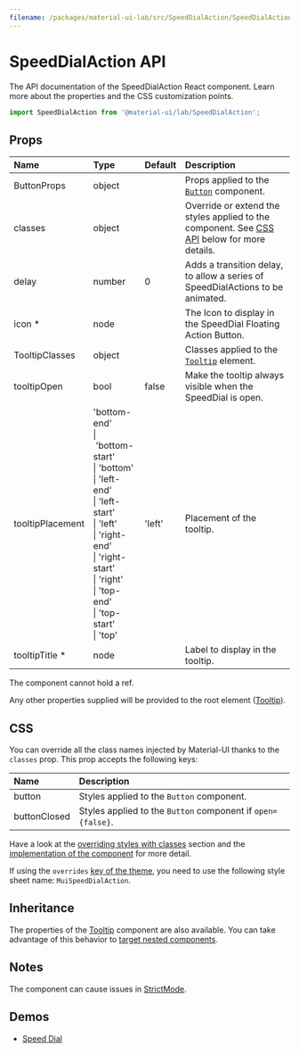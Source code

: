```yaml
---
filename: /packages/material-ui-lab/src/SpeedDialAction/SpeedDialAction.js
---
```


<!--- This documentation is automatically generated, do not try to edit it. -->

# SpeedDialAction API

<p class="description">The API documentation of the SpeedDialAction React component. Learn more about the properties and the CSS customization points.</p>

```js
import SpeedDialAction from '@material-ui/lab/SpeedDialAction';
```



## Props

| Name | Type | Default | Description |
|:-----|:-----|:--------|:------------|
| <span class="prop-name">ButtonProps</span> | <span class="prop-type">object</span> |  | Props applied to the [`Button`](/api/button/) component. |
| <span class="prop-name">classes</span> | <span class="prop-type">object</span> |  | Override or extend the styles applied to the component. See [CSS API](#css) below for more details. |
| <span class="prop-name">delay</span> | <span class="prop-type">number</span> | <span class="prop-default">0</span> | Adds a transition delay, to allow a series of SpeedDialActions to be animated. |
| <span class="prop-name required">icon&nbsp;*</span> | <span class="prop-type">node</span> |  | The Icon to display in the SpeedDial Floating Action Button. |
| <span class="prop-name">TooltipClasses</span> | <span class="prop-type">object</span> |  | Classes applied to the [`Tooltip`](/api/tooltip/) element. |
| <span class="prop-name">tooltipOpen</span> | <span class="prop-type">bool</span> | <span class="prop-default">false</span> | Make the tooltip always visible when the SpeedDial is open. |
| <span class="prop-name">tooltipPlacement</span> | <span class="prop-type">'bottom-end'<br>&#124;&nbsp;'bottom-start'<br>&#124;&nbsp;'bottom'<br>&#124;&nbsp;'left-end'<br>&#124;&nbsp;'left-start'<br>&#124;&nbsp;'left'<br>&#124;&nbsp;'right-end'<br>&#124;&nbsp;'right-start'<br>&#124;&nbsp;'right'<br>&#124;&nbsp;'top-end'<br>&#124;&nbsp;'top-start'<br>&#124;&nbsp;'top'</span> | <span class="prop-default">'left'</span> | Placement of the tooltip. |
| <span class="prop-name required">tooltipTitle&nbsp;*</span> | <span class="prop-type">node</span> |  | Label to display in the tooltip. |

The component cannot hold a ref.

Any other properties supplied will be provided to the root element ([Tooltip](/api/tooltip/)).

## CSS

You can override all the class names injected by Material-UI thanks to the `classes` prop.
This prop accepts the following keys:


| Name | Description |
|:-----|:------------|
| <span class="prop-name">button</span> | Styles applied to the `Button` component.
| <span class="prop-name">buttonClosed</span> | Styles applied to the `Button` component if `open={false}`.

Have a look at the [overriding styles with classes](/customization/components/#overriding-styles-with-classes) section
and the [implementation of the component](https://github.com/mui-org/material-ui/blob/master/packages/material-ui-lab/src/SpeedDialAction/SpeedDialAction.js)
for more detail.

If using the `overrides` [key of the theme](/customization/themes/#css),
you need to use the following style sheet name: `MuiSpeedDialAction`.

## Inheritance

The properties of the [Tooltip](/api/tooltip/) component are also available.
You can take advantage of this behavior to [target nested components](/guides/api/#spread).

## Notes

The component can cause issues in [StrictMode](https://reactjs.org/docs/strict-mode.html).

## Demos

- [Speed Dial](/components/speed-dial/)

